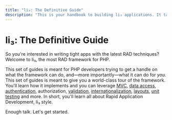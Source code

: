 ```yaml
---
title: "li₃: The Definitive Guide"
description: "This is your handbook to building li₃ applications. It takes you through getting started, and provides an overview of all aspects of application-building that are covered by the framework."
---
```

# li₃: The Definitive Guide

So you're interested in writing tight apps with the latest RAD techniques? Welcome to li₃, the most RAD framework for PHP.

This set of guides is meant for PHP developers trying to get a handle on
what the framework can do, and—more importantly—what it can do for _you_. This set of
guides is meant to give you a world-class tour of the framework. You'll learn
how it implements and you can leverage 
[MVC](architecture/mvc), 
[data access](models), 
[authentication](common-tasks/simple-authentication), 
authorization,
[validation](models/validation.md), 
[internationalization](common-tasks/globalization),
[layouts](views/layouts), 
[unit testing](quality-code/testing) and more. In short,
you'll learn all about Rapid Application Development, li₃ style.

Enough talk. Let's get started.


